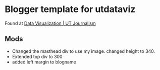 # Blogger template for utdataviz

Found at [Data Visualization | UT Journalism](http://utdataviz.cmcdonald.com/)

## Mods

* Changed the masthead div to use my image. changed height to 340.
* Extended top div to 300
* added left margin to blogname

